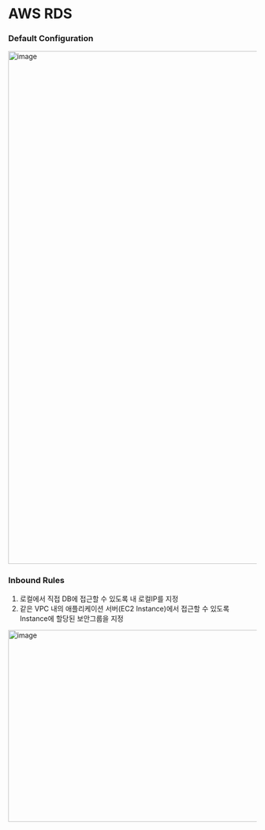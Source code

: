 # AWS RDS

### Default Configuration
<img width="1639" height="1040" alt="image" src="https://github.com/user-attachments/assets/30cfd4c7-551b-4758-867f-9673a10914b1" />

### Inbound Rules
1. 로컬에서 직접 DB에 접근할 수 있도록 내 로컬IP를 지정
2. 같은 VPC 내의 애플리케이션 서버(EC2 Instance)에서 접근할 수 있도록 Instance에 할당된 보안그룹을 지정
<img width="1632" height="389" alt="image" src="https://github.com/user-attachments/assets/3f095280-de4d-4bee-b9ac-12c9a3c5ab09" />
